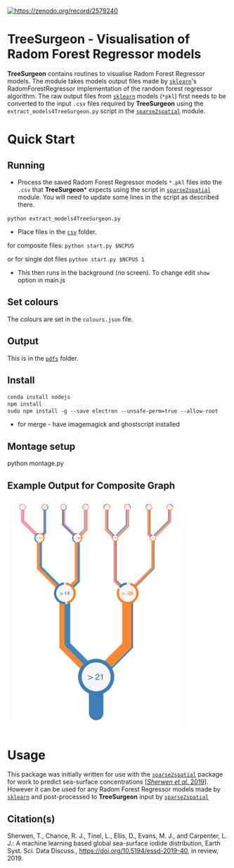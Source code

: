 <a href='https://zenodo.org/record/2579240'> <img data-toggle="modal" data-target="[data-modal='https://zenodo.org/record/2579240']" src="https://zenodo.org/badge/112364748.svg" alt="https://zenodo.org/record/2579240"></a>

# TreeSurgeon - Visualisation of Radom Forest Regressor models

**TreeSurgeon** contains routines to visualise Radom Forest Regressor models. The module takes models output files made by [`sklearn`](https://scikit-learn.org/)'s RadomForestRegressor implementation of the random forest regressor algorithm. The raw output files from [`sklearn`](https://scikit-learn.org/) models (`*pkl`) first needs to be converted to the input `.csv` files required by **TreeSurgeon** using the
`extract_models4TreeSurgeon.py` script in the
[`sparse2spatial`](https://github.com/tsherwen/sparse2spatial) module.


# Quick Start

## Running

- Process the saved Radom Forest Regressor models `*.pkl` files into the `.csv` that **TreeSurgeon*** expects using the script in [`sparse2spatial`](https://github.com/tsherwen/sparse2spatial) module. You will need to update some lines in the script as described there.

`python extract_models4TreeSurgeon.py`

- Place files in the [`csv`](https://github.com/wolfiex/TreeSurgeon/tree/master/csv) folder.

for composite files:
`python start.py $NCPUS`

or for single dot files
`python start.py $NCPUS 1 `

- This then runs in the background (no screen). To change edit `show` option in main.js

## Set colours
The colours are set in the `colours.json` file.

## Output
This is in the [`pdfs`](https://github.com/wolfiex/TreeSurgeon/tree/master/pdfs) folder.

## Install
```
conda install nodejs
npm install
sudo npm install -g --save electron --unsafe-perm=true --allow-root
```

- for merge - have imagemagick and ghostscript installed

## Montage setup
python montage.py

## Example Output for Composite Graph
<img src="./readmeimage.png" width="400" />

# Usage

This package was initially written for use with the [`sparse2spatial`](https://github.com/tsherwen/sparse2spatial) package for work to predict sea-surface concentrations [[*Sherwen et al.* 2019](https://doi.org/10.5194/essd-2019-40)]. However it can be used for any Radom Forest Regressor models made by [`sklearn`](https://scikit-learn.org/) and post-processed to **TreeSurgeon** input by [`sparse2spatial`](https://github.com/tsherwen/sparse2spatial)


## Citation(s)
Sherwen, T., Chance, R. J., Tinel, L., Ellis, D., Evans, M. J., and Carpenter, L. J.: A machine learning based global sea-surface iodide distribution, Earth Syst. Sci. Data Discuss., https://doi.org/10.5194/essd-2019-40, in review, 2019.

